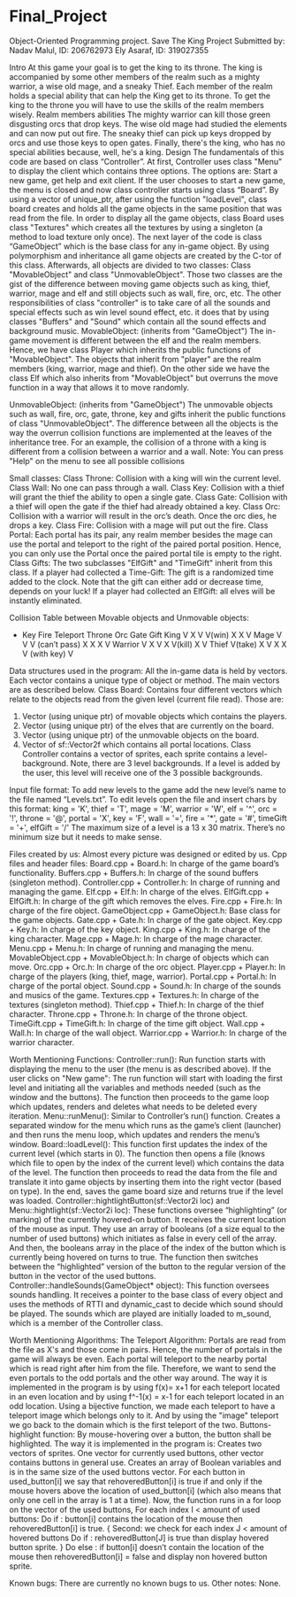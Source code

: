 # Final_Project
Object-Oriented Programming project.
Save The King Project
Submitted by:
Nadav Malul, ID: 206762973
Ely Asaraf, ID: 319027355 

Intro
At this game your goal is to get the king to its throne. 
The king is accompanied by some other members of the realm such as 
a mighty warrior, a wise old mage, and a sneaky Thief. 
Each member of the realm holds a special ability that can help the King get to its throne. 
To get the king to the throne you will have to use the skills of the realm members wisely. 
Realm members abilities
The mighty warrior can kill those green disgusting orcs that drop keys.
The wise old mage had studied the elements and can now put out fire.
The sneaky thief can pick up keys dropped by orcs and use those keys to open gates.
Finally, there's the king, who has no special abilities because, well, he's a king.
Design
The fundamentals of this code are based on class “Controller”. 
At first, Controller uses class "Menu" to display the client which contains three options. 
The options are: Start a new game, get help and exit client.
If the user chooses to start a new game, the menu is closed and now class controller starts using class “Board”. 
By using a vector of unique_ptr, after using the function "loadLevel", class board creates and holds all the game objects in the same position that was read from the file. 
In order to display all the game objects, class Board uses class "Textures" which creates all the textures by using a singleton (a method to load texture only once).
The next layer of the code is class “GameObject” which is the base class for any in-game object. 
By using polymorphism and inheritance all game objects are created by the C-tor of this class.
Afterwards, all objects are divided to two classes: Class "MovableObject" and class "UnmovableObject".  Those two classes are the gist of the difference between moving game objects such as king, thief, warrior, mage and elf and still objects such as wall, fire, orc, etc.
The other responsibilities of class "controller" is to take care of all the sounds and special effects such as win level sound effect, etc. it does that by using classes "Buffers"  and "Sound" which contain all the sound effects and background music.
MovableObject: (inherits from "GameObject")
The in-game movement is different between the elf and the realm members. Hence, we have class Player which inherits the public functions of "MovableObject". The objects that inherit from "player" are the realm members (king, warrior, mage and thief).
On the other side we have the class Elf which also inherits from "MovableObject" but overruns the move function in a way that allows it to move randomly.

UnmovableObject: (inherits from "GameObject")
The unmovable objects such as wall, fire, orc, gate, throne, key and gifts inherit the public functions of class "UnmovableObject". The difference between all the objects is the way the overrun collision functions are implemented at the leaves of the inheritance tree.
For an example, the collision of a throne with a king is different from a collision between a warrior and a wall.
Note: You can press "Help" on the menu to see all possible collisions

Small classes:
Class Throne: Collision with a king will win the current level.
Class Wall: No one can pass through a wall.
Class Key: Collision with a thief will grant the thief the ability to open a single gate.
Class Gate: Collision with a thief will open the gate if the thief had already obtained a key.
Class Orc: Collision with a warrior will result in the orc’s death. Once the orc dies, he drops a key.
Class Fire: Collision with a mage will put out the fire.
Class Portal: Each portal has its pair, any realm member besides the mage can use the portal and teleport to the right of the paired portal position. Hence, you can only use the Portal once the paired portal tile is empty to the right.
Class Gifts: The two subclasses "ElfGift" and "TimeGift" inherit from this class. 
If a player had collected a Time-Gift:  The gift is a randomized time added to the clock.
Note that the gift can either add or decrease time, depends on your luck! 
If a player had collected an ElfGift:  all elves will be instantly eliminated.




Collision Table between Movable objects and Unmovable objects:
*	Key 	Fire 	Teleport	Throne	Orc	Gate	Gift
King	    V	   X	    V	    V(win)	   X	    X	  V
Mage	    V	   V	    V
(can’t pass)	    X	   X	    X	  V
Warrior	    V	   X	     V	    X	   V(kill)	    X	  V
Thief	    V(take)	   X 	     V	    X	   X	 V 
(with key)	  V

Data structures used in the program:
All the in-game data is held by vectors. Each vector contains a unique type of object or method. The main vectors are as described below.
Class Board: Contains four different vectors which relate to the objects read from the given level (current file read).
 Those are: 
1.	Vector (using unique ptr) of movable objects which contains the players.
2.	Vector (using unique ptr) of the elves that are currently on the board.
3.	Vector (using unique ptr) of the unmovable objects on the board.
4.	Vector of sf::Vector2f which contains all portal locations.
Class Controller contains a vector of sprites, each sprite contains a level-background.
Note, there are 3 level backgrounds. If a level is added by the user, this level will receive one of the 3 possible backgrounds.

Input file format:
To add new levels to the game add the new level’s name to the file named “Levels.txt”.
To edit levels open the file and insert chars by this format:
	king = 'K', thief = 'T', mage = 'M',
	warrior = 'W', elf = '^', orc = '!',
	throne = '@', portal = 'X', key = 'F',
	wall = '=', fire = '*', gate = '#', timeGift = '+', elfGift = '/'
The maximum size of a level is a 13 x 30 matrix.
There’s no minimum size but it needs to make sense.



Files created by us:
Almost every picture was designed or edited by us.
Cpp files and header files:
Board.cpp + Board.h: In charge of the game board’s functionality.
Buffers.cpp + Buffers.h: In charge of the sound buffers (singleton method).
Controller.cpp + Controller.h: In charge of running and managing the game.
Elf.cpp + Elf.h: In charge of the elves.
ElfGift.cpp + ElfGift.h: In charge of the gift which removes the elves.
Fire.cpp + Fire.h: In charge of the fire object.
GameObject.cpp + GameObject.h: Base class for the game objects.
Gate.cpp + Gate.h: In charge of the gate object.
Key.cpp + Key.h: In charge of the key object.
King.cpp + King.h: In charge of the king character.
Mage.cpp + Mage.h: In charge of the mage character.
Menu.cpp + Menu.h: In charge of running and managing the menu.
MovableObject.cpp + MovableObject.h: In charge of objects which can move.
Orc.cpp + Orc.h: In charge of the orc object.
Player.cpp + Player.h: In charge of the players (king, thief, mage, warrior).
Portal.cpp + Portal.h: In charge of the portal object.
Sound.cpp + Sound.h: In charge of the sounds and musics of the game.
Textures.cpp + Textures.h: In charge of the textures (singleton method).
Thief.cpp + Thief.h: In charge of the thief character.
Throne.cpp + Throne.h: In charge of the throne object.
TimeGift.cpp + TimeGift.h: In charge of the time gift object.
Wall.cpp + Wall.h: In charge of the wall object.
Warrior.cpp + Warrior.h: In charge of the warrior character.



Worth Mentioning Functions:
Controller::run(): 
Run function starts with displaying the menu to the user (the menu is as described above). If the user clicks on "New game": The run function will start with loading the first level and initiating all the variables and methods needed (such as the window and the buttons). The function then proceeds to the game loop which updates, renders and deletes what needs to be deleted every iteration.
Menu::runMenu():
Similar to Controller’s run() function.
Creates a separated window for the menu which runs as the game’s client (launcher) and then runs the menu loop, which updates and renders the menu’s window.
Board::loadLevel():
This function first updates the index of the current level (which starts in 0).
The function then opens a file (knows which file to open by the index of the current level) which contains the data of the level.
The function then proceeds to read the data from the file and translate it into game objects by inserting them into the right vector (based on type).
In the end, saves the game board size and returns true if the level was loaded.
Controller::hightlightButton(sf::Vector2i loc) and Menu::hightlight(sf::Vector2i loc):
These functions oversee “highlighting” (or marking) of the currently hovered-on button. It receives the current location of the mouse as input.
They use an array of booleans (of a size equal to the number of used buttons) which initiates as false in every cell of the array.
And then, the booleans array in the place of the index of the button which is currently being hovered on turns to true.
The function then switches between the “highlighted” version of the button to the regular version of the button in the vector of the used buttons.
Controller::handleSounds(GameObject* object):
This function oversees sounds handling. It receives a pointer to the base class of every object and uses the methods of RTTI and dynamic_cast to decide which sound should be played.
The sounds which are played are initially loaded to m_sound, which is a member of the Controller class.

Worth Mentioning Algorithms:
The Teleport Algorithm: 
Portals are read from the file as X's and those come in pairs. Hence, the number of portals in the game will always be even.
Each portal will teleport to the nearby portal which is read right after him from the file.
Therefore, we want to send the even portals to the odd portals and the other way around.
The way it is implemented in the program is by using f(x)= x+1 for each teleport located in an even location and by using f^-1(x) = x-1 for each teleport located in an odd location. Using a bijective function, we made each teleport to have a teleport image which belongs only to it.
And by using the "image" teleport we go back to the domain which is the first teleport of the two. 
Buttons-highlight function:
By mouse-hovering over a button, the button shall be highlighted. 
The way it is implemented in the program is:
Creates two vectors of sprites. One vector for currently used buttons, other vector contains buttons in general use. 
Creates an array of Boolean variables and is in the same size of the used buttons vector.
For each button in used_button[i] we say that rehoveredButton[i] is true if and only if the mouse hovers above the location of used_button[i] (which also means that only one cell in the array is 1 at a time).
Now, the function runs in a for loop on the vector of the used buttons,
For each index I <  amount of used buttons:
 Do  if : button[i] contains the location of the mouse then rehoveredButton[i] is true.
{
Second: we check for each index J < amount of hovered buttons
Do if : rehoveredButton[J] is true than display hovered button sprite.
}
Do else : if button[i] doesn’t contain the location of the mouse then rehoveredButton[i] = false and display non hovered button sprite.

Known bugs:
There are currently no known bugs to us.
Other notes:
None.
